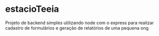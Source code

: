 # estacioTeeia
Projeto de backend simples utilizando node com o express para realizar cadastro de formulários e geração de relatórios de uma pequena ong
